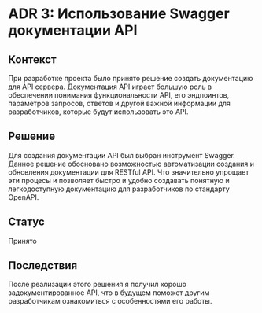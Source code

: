 # ADR 3: Использование Swagger документации API

## Контекст

При разработке проекта было принято решение создать документацию для API сервера. Документация API играет большую роль в обеспечении понимания функциональности API, его эндпоинтов, параметров запросов, ответов и другой важной информации для разработчиков, которые будут использовать это API.

## Решение

Для создания документации API был выбран инструмент Swagger. Данное решение обосновано возможностью автоматизации создания и обновления документации для RESTful API. Что значительно упрощает эти процесы и позволяет быстро и удобно создавать понятную и легкодоступную документацию для разработчиков по стандарту OpenAPI.

## Статус

Принято

## Последствия

После реализации этого решения я получил хорошо задокументированное API, что в будущем поможет другим разработчикам ознакомиться с особенностями его работы.
